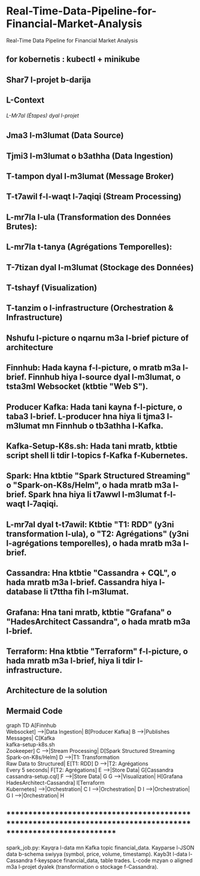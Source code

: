 # Real-Time-Data-Pipeline-for-Financial-Market-Analysis
Real-Time Data Pipeline for Financial Market Analysis
## for kobernetis : kubectl + minikube

## Shar7 l-projet b-darija
<!-- L-projet hada smiyto "Pipeline de Données en Temps Réel pour l'Analyse des Marchés Financiers". L-gharad dyalu huwa bash tqdar tshuf o t7allal l-m3lumat dyal l-bursa (marchés financiers) f-l-waqt l-7aqiqi, b7al l-prix dyal l-actions, l-indices, l-flus (forex), o l-crypto (b7al Bitcoin). L-fikra hiya tjm3 l-m3lumat mn chi source externe (Finnhub), t7awlhha o t7attha f-database, o tshufha f-tableau de bord (dashboard) b-shakl 7lw o srii3. -->

## L-Context
<!-- Inta 3ndk chi shrika smiytha FinTech Solutions, o khdam b7al développeur Data. L-gharad dyalk huwa tshuf l-m3lumat dyal l-bursa f-l-waqt l-7aqiqi, t7allalha, o tdir chi insights (m3lumat muhimma) li tqdar tshufu l-traders o l-analystes dyal l-flus. L-m3lumat ghadi tjibha mn Finnhub, o ghadi tsta3ml chi outils zwinin b7al Kafka, Spark, Cassandra, o Grafana bash t7awwl l-m3lumat l-khama (données brutes) l-tableaux de bord zwinin li tqdar tshuf fihum kolshi b-sr3a. -->


###### L-Mr7al (Étapes) dyal l-projet
## Jma3 l-m3lumat (Data Source)
<!-- L-m3lumat ghadi tjibha mn Finnhub, o ghadi tsta3ml Websocket bash tjib l-m3lumat f-l-waqt l-7aqiqi. L-gharad hiya tjma3 kol l-m3lumat dyal l-actifs financiers: l-actions (b7al Apple, Tesla), l-indices, l-flus (forex), o l-crypto-monnaies (b7al Bitcoin). Kol m3luma ghadi tkun 3ndha smiya (symbole), l-marché li taba3, l-flus li msta3mla (b7al USD), o l-statut (actif wla ghayr actif). -->
## Tjmi3 l-m3lumat o b3athha (Data Ingestion)
<!-- Hna ghadi tsta3ml Kafka Producer bash tjma3 l-m3lumat mn Websocket dyal Finnhub, o b3dha tb3ath l-m3lumat hadik l-Kafka. Kafka hada b7al chi "boîte postale" li t7ttha fih l-m3lumat o tqdar tb3athha l-blaysa o7da. -->
## T-tampon dyal l-m3lumat (Message Broker)
<!-- Kafka ghadi tkun b7al chi "tampon" (boîte li t7ttha fih l-m3lumat), bash tfrq bayn l-jmii3 o t-t7awil dyal l-m3lumat. L-m3lumat ghadi t7ttha f-Kafka b-shakl mratb (distribué), o Zookeeper ghadi yshuf o ydir l-cluster dyal Kafka (y3ni yshuf kolchi khdam mzyan). Ghadi tsta3ml chi script shell smiyto "kafka-setup-k8s.sh" bash tdir l-topics (chi "dossiers" f-Kafka) dyal l-m3lumat f-Kubernetes (chi plateforme li tdir fih l-servers). -->
## T-t7awil f-l-waqt l-7aqiqi (Stream Processing)
<!-- Hna ghadi tsta3ml Spark Structured Streaming (partie mn Apache Spark) bash t7awwl l-m3lumat f-l-waqt l-7aqiqi. Spark ghadi yjma3 l-m3lumat mn Kafka, y7awwlha, ydir 3liha chi calculs (b7al l-moyenne, l-jamii3), o yb3athha l-database. -->
   ## L-mr7la l-ula (Transformation des Données Brutes): 
   <!-- Hna ghadi t7awwl l-m3lumat l-khama l-shakl mratb (structuré). Tnadfha (tnqss l-khawi), o tzid 3liha chi m3lumat bash tkun mzyan o tqdar tsta3mlha b-sah. -->
   ## L-mr7la t-tanya (Agrégations Temporelles): 
   <!-- Ghadi tdir chi calculs b7al l-moyenne dyal l-prix f-kol 5 secondes, wla tjm3 l-3amaliyat. Hadchi ghadi ydir l-m3lumat sri3a o jahza. Spark ghadi tsta3ml Spark-on-K8s-Operator bash tdir hada f-Kubernetes b-shakl automatique. -->
## T-7tizan dyal l-m3lumat (Stockage des Données)
<!-- L-m3lumat li 7wltieha ghadi t7ttha f-Cassandra (chi database sri3a). Ghadi tsta3ml chi fichier smiyto "cassandra-setup.cql" bash tdir l-keyspaces o l-tables (chi "dossiers" o "tables" f-database). Cassandra ghadi tkhddmha f-Kubernetes, o l-fichier hada ghadi ykhdm automatique bash tji l-database jahza. -->
## T-tshayf (Visualization)
<!-- B3d ma t7ttha l-m3lumat f-Cassandra, ghadi tsta3ml Grafana bash tshuf l-m3lumat f-tableaux de bord zwinin. Ghadi tsta3ml chi plugin smiyto "HadesArchitect-Cassandra" bash tqdar tshuf l-m3lumat mn Cassandra f-Grafana. L-gharad hiya tshuf l-indicateurs muhimma b-shakl graphique (b7al l-prix li tayr o ynzll). -->
## T-tanzim o l-infrastructure (Orchestration & Infrastructure)
<!-- Ghadi tsta3ml Kubernetes bash tdir kolchi (Kafka, Spark, Cassandra, Grafana) f-servers mratba, o tshuf kolchi khdam mzyan. Terraform ghadi tsta3mlha bash tdir l-clusters dyal Kubernetes o tshuf l-stockage o l-network. -->
## Nshufu l-picture o nqarnu m3a l-brief picture of architecture
<!-- L-picture li 3titini fih chi architecture li ktbtieha b-yddk, o ghadi nshufu chukayn t-tfaseel: -->

## Finnhub:               Hada kayna f-l-picture, o mratb m3a l-brief. Finnhub hiya l-source dyal l-m3lumat, o tsta3ml Websocket (ktbtie "Web S").
## Producer Kafka:        Hada tani kayna f-l-picture, o taba3 l-brief. L-producer hna hiya li tjma3 l-m3lumat mn Finnhub o tb3athha l-Kafka.
## Kafka-Setup-K8s.sh:    Hada tani mratb, ktbtie script shell li tdir l-topics f-Kafka f-Kubernetes.
## Spark:                 Hna ktbtie "Spark Structured Streaming" o "Spark-on-K8s/Helm", o hada mratb m3a l-brief. Spark hna hiya li t7awwl l-m3lumat f-l-waqt l-7aqiqi.
## L-mr7al dyal t-t7awil: Ktbtie "T1: RDD" (y3ni transformation l-ula), o "T2: Agrégations" (y3ni l-agrégations temporelles), o hada mratb m3a l-brief.
## Cassandra:             Hna ktbtie "Cassandra + CQL", o hada mratb m3a l-brief. Cassandra hiya l-database li t7ttha fih l-m3lumat.
## Grafana:               Hna tani mratb, ktbtie "Grafana" o "HadesArchitect Cassandra", o hada mratb m3a l-brief.
## Terraform:             Hna ktbtie "Terraform" f-l-picture, o hada mratb m3a l-brief, hiya li tdir l-infrastructure.


## Architecture de la solution
## Mermaid Code

graph TD
    A[Finnhub<br>Websocket] -->|Data Ingestion| B[Producer Kafka]
    B -->|Publishes Messages| C[Kafka<br>kafka-setup-k8s.sh<br>Zookeeper]
    C -->|Stream Processing| D[Spark Structured Streaming<br>Spark-on-K8s/Helm]
    D -->|T1: Transformation<br>Raw Data to Structured| E[T1: RDD]
    D -->|T2: Agrégations<br>Every 5 seconds| F[T2: Agrégations]
    E -->|Store Data| G[Cassandra<br>cassandra-setup.cql]
    F -->|Store Data| G
    G -->|Visualization| H[Grafana<br>HadesArchitect-Cassandra]
    I[Terraform<br>Kubernetes] -->|Orchestration| C
    I -->|Orchestration| D
    I -->|Orchestration| G
    I -->|Orchestration| H

## *************************************************************************************************************

spark_job.py:
Kayqra l-data mn Kafka topic financial_data.
Kayparse l-JSON data b-schema swiyya (symbol, price, volume, timestamp).
Kayb3t l-data l-Cassandra f-keyspace financial_data, table trades.
L-code mzyan o aligned m3a l-projet dyalek (transformation o stockage f-Cassandra).